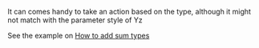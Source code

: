 


It can comes handy to take an action based on the type, although it might not match with the parameter style of Yz

See the example on [How to add sum types](How%20to%20add%20sum%20types.md)

